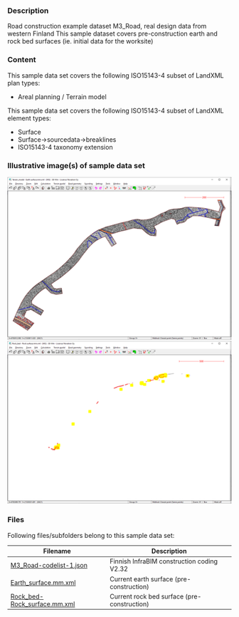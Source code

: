 
### Description

Road construction example dataset M3_Road, real design data from western Finland
This sample dataset covers pre-construction earth and rock bed surfaces (ie. initial data for the worksite)

### Content

This sample data set covers the following ISO15143-4 subset of LandXML plan types:
- Areal planning / Terrain model


This sample data set covers the following ISO15143-4 subset of LandXML element types:
- Surface
- Surface->sourcedata->breaklines
- ISO15143-4 taxonomy extension


### Illustrative image(s) of sample data set

![Image-1](image-1.png)
![Image-2](image-2.png)



### Files

Following files/subfolders belong to this sample data set:

| Filename                          | Description                               |
|-----------------------------------|-------------------------------------------|
|[M3_Road-codelist-1.json](../M3_Road-codelist-1.json)|Finnish InfraBIM construction coding V2.32|
|[Earth_surface.mm.xml](Earth_surface.mm.xml)|Current earth surface (pre-construction)|
|[Rock_bed-Rock_surface.mm.xml](Rock_bed-Rock_surface.mm.xml)|Current rock bed surface (pre-construction)|

